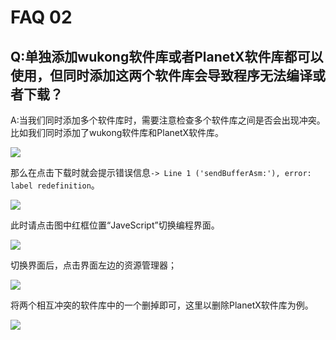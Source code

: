 ﻿# FAQ 02
## Q:单独添加wukong软件库或者PlanetX软件库都可以使用，但同时添加这两个软件库会导致程序无法编译或者下载？
A:当我们同时添加多个软件库时，需要注意检查多个软件库之间是否会出现冲突。
比如我们同时添加了wukong软件库和PlanetX软件库。

![](https://wiki-media-ef.oss-cn-hongkong.aliyuncs.com//images/FAQ-microbit-02-01.png)

那么在点击下载时就会提示错误信息`-> Line 1 ('sendBufferAsm:'), error: label redefinition`。

![](https://wiki-media-ef.oss-cn-hongkong.aliyuncs.com//images/FAQ-microbit-02-02.png)

此时请点击图中红框位置“JaveScript”切换编程界面。

![](https://wiki-media-ef.oss-cn-hongkong.aliyuncs.com//images/FAQ-microbit-02-03.png)

切换界面后，点击界面左边的资源管理器；

![](https://wiki-media-ef.oss-cn-hongkong.aliyuncs.com//images/FAQ-microbit-02-04.png)

将两个相互冲突的软件库中的一个删掉即可，这里以删除PlanetX软件库为例。

![](https://wiki-media-ef.oss-cn-hongkong.aliyuncs.com//images/FAQ-microbit-02-05.png)


